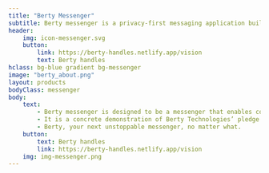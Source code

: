 ```yaml
---
title: "Berty Messenger"
subtitle: Berty messenger is a privacy-first messaging application built on top of the protocol Wesh Network.
header:
    img: icon-messenger.svg
    button:
        link: https://berty-handles.netlify.app/vision
        text: Berty handles
hclass: bg-blue gradient bg-messenger
image: "berty_about.png"
layout: products
bodyClass: messenger
body:
    text:
        - Berty messenger is designed to be a messenger that enables communication that can withstand the obstacles that may come our way.
        - It is a concrete demonstration of Berty Technologies’ pledge to enable unstoppable communication using p2p tools from the realm of decentralization.
        - Berty, your next unstoppable messenger, no matter what.
    button:
        text: Berty handles
        link: https://berty-handles.netlify.app/vision
    img: img-messenger.png
---
```

